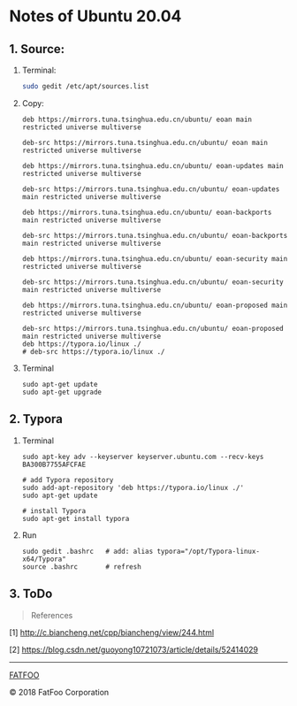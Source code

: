 # Notes of Ubuntu 20.04

## 1. Source:

1. Terminal:

   ```Bash
   sudo gedit /etc/apt/sources.list
   ```

2. Copy:

   ```
   deb https://mirrors.tuna.tsinghua.edu.cn/ubuntu/ eoan main restricted universe multiverse
   
   deb-src https://mirrors.tuna.tsinghua.edu.cn/ubuntu/ eoan main restricted universe multiverse
   
   deb https://mirrors.tuna.tsinghua.edu.cn/ubuntu/ eoan-updates main restricted universe multiverse
   
   deb-src https://mirrors.tuna.tsinghua.edu.cn/ubuntu/ eoan-updates main restricted universe multiverse
   
   deb https://mirrors.tuna.tsinghua.edu.cn/ubuntu/ eoan-backports main restricted universe multiverse
   
   deb-src https://mirrors.tuna.tsinghua.edu.cn/ubuntu/ eoan-backports main restricted universe multiverse
   
   deb https://mirrors.tuna.tsinghua.edu.cn/ubuntu/ eoan-security main restricted universe multiverse
   
   deb-src https://mirrors.tuna.tsinghua.edu.cn/ubuntu/ eoan-security main restricted universe multiverse
   
   deb https://mirrors.tuna.tsinghua.edu.cn/ubuntu/ eoan-proposed main restricted universe multiverse
   
   deb-src https://mirrors.tuna.tsinghua.edu.cn/ubuntu/ eoan-proposed main restricted universe multiverse
   deb https://typora.io/linux ./
   # deb-src https://typora.io/linux ./
   ```

3. Terminal

   ```shell
   sudo apt-get update
   sudo apt-get upgrade
   ```

## 2. Typora

1. Terminal

   ```shell
   sudo apt-key adv --keyserver keyserver.ubuntu.com --recv-keys BA300B7755AFCFAE
   
   # add Typora repository
   sudo add-apt-repository 'deb https://typora.io/linux ./'
   sudo apt-get update
   
   # install Typora
   sudo apt-get install typora
   ```

2. Run

   ```shell
   sudo gedit .bashrc   # add: alias typora="/opt/Typora-linux-x64/Typora"
   source .bashrc       # refresh
   ```

## 3. ToDo









> References

[1] http://c.biancheng.net/cpp/biancheng/view/244.html

[2] https://blog.csdn.net/guoyong10721073/article/details/52414029

----------------------

[FATFOO](https://github.com/snowyben)

<div class="footer">
&copy; 2018 FatFoo Corporation
</div>

